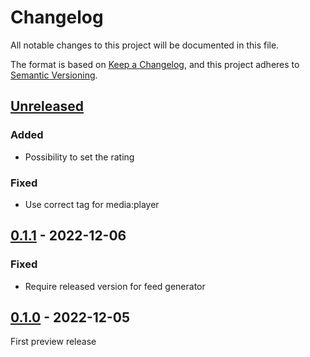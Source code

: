 # Changelog
All notable changes to this project will be documented in this file.

The format is based on [Keep a Changelog](https://keepachangelog.com/en/1.0.0/),
and this project adheres to [Semantic Versioning](https://semver.org/spec/v2.0.0.html).

## [Unreleased]

### Added
- Possibility to set the rating

### Fixed
- Use correct tag for media:player

## [0.1.1] - 2022-12-06

### Fixed
- Require released version for feed generator

## [0.1.0] - 2022-12-05

First preview release

[Unreleased]: https://github.com/brotkrueml/typo3-feed-generator/compare/v0.1.1...HEAD
[0.1.1]: https://github.com/brotkrueml/typo3-feed-generator/compare/v0.1.0...v0.1.1
[0.1.0]: https://github.com/brotkrueml/typo3-feed-generator-mrss/releases/tag/v0.1.0
